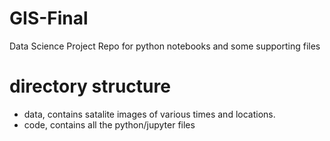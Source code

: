 # GIS-Final
Data Science Project Repo for python notebooks and some supporting files


# directory structure 

- data, contains satalite images of various times and locations. 
- code, contains all the python/jupyter files


